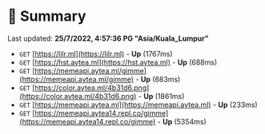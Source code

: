 # 📖 Summary
Last updated: **25/7/2022, 4:57:36 PG "Asia/Kuala_Lumpur"**

- `GET` [https://lilr.ml](https://lilr.ml) - **Up** (1767ms)
- `GET` [https://hst.aytea.ml](https://hst.aytea.ml) - **Up** (688ms)
- `GET` [https://memeapi.aytea.ml/gimme](https://memeapi.aytea.ml/gimme) - **Up** (683ms)
- `GET` [https://color.aytea.ml/4b31d6.png](https://color.aytea.ml/4b31d6.png) - **Up** (1861ms)
- `GET` [https://memeapi.aytea.ml](https://memeapi.aytea.ml) - **Up** (233ms)
- `GET` [https://memeapi.aytea14.repl.co/gimme](https://memeapi.aytea14.repl.co/gimme) - **Up** (5354ms)

